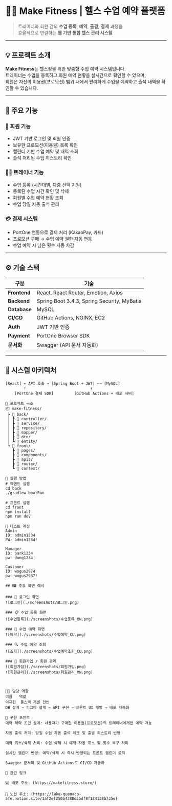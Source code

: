 # 🏋️‍♂️ Make Fitness | 헬스 수업 예약 플랫폼

> 트레이너와 회원 간의 **수업 등록**, **예약**, **출결**, **결제** 과정을  
> 효율적으로 연결하는 **웹 기반 통합 헬스 관리 시스템**

---

## 💡 프로젝트 소개

**Make Fitness**는 헬스장을 위한 맞춤형 수업 예약 시스템입니다.  
트레이너는 수업을 등록하고 회원 예약 현황을 실시간으로 확인할 수 있으며,  
회원은 자신의 이용권(프로모션) 범위 내에서 편리하게 수업을 예약하고 출석 내역을 확인할 수 있습니다.

---

## 🎯 주요 기능

### 👥 회원 기능
- JWT 기반 로그인 및 회원 인증
- 보유한 프로모션(이용권) 목록 확인
- 캘린더 기반 수업 예약 및 내역 조회
- 출석 처리된 수업 히스토리 확인

### 🏋️‍♂️ 트레이너 기능
- 수업 등록 (시간대별, 다중 선택 지원)
- 등록된 수업 시간 확인 및 삭제
- 회원별 수업 예약 현황 조회
- 수업 당일 자동 출석 관리

### 💳 결제 시스템
- PortOne 연동으로 결제 처리 (KakaoPay, 카드)
- 프로모션 구매 → 수업 예약 권한 자동 연동
- 수업 예약 시 남은 횟수 자동 차감

---

## ⚙️ 기술 스택

| 구분 | 기술 |
|------|------|
| **Frontend** | React, React Router, Emotion, Axios |
| **Backend** | Spring Boot 3.4.3, Spring Security, MyBatis |
| **Database** | MySQL |
| **CI/CD** | GitHub Actions, NGINX, EC2 |
| **Auth** | JWT 기반 인증 |
| **Payment** | PortOne Browser SDK |
| **문서화** | Swagger (API 문서 자동화) |

---

## 🧱 시스템 아키텍처

```plaintext
[React] ← API 호출 → [Spring Boot + JWT] ←→ [MySQL]
        ↑                            ↓
    [PortOne 결제 SDK]         [GitHub Actions + 배포 서버]

📂 프로젝트 구조
📦 make-fitness/
 ┣ 📁 back/
 ┃ ┣ 📁 controller/
 ┃ ┣ 📁 service/
 ┃ ┣ 📁 repository/
 ┃ ┣ 📁 mapper/
 ┃ ┣ 📁 dto/
 ┃ ┗ 📁 entity/
 ┗ 📁 front/
   ┣ 📁 pages/
   ┣ 📁 components/
   ┣ 📁 apis/
   ┣ 📁 router/
   ┗ 📁 context/

🚀 실행 방법
# 백엔드 실행
cd back
./gradlew bootRun

# 프론트 실행
cd front
npm install
npm run dev

🧪 테스트 계정
Admin
ID: admin1234
PW: admin1234!

Manager
ID: park1234
pw: dong1234!

Customer
ID: wogus2974
pw: wogus2987!

## 🖼️ 주요 화면 예시

### 🔐 로그인 화면
![로그인](./screenshots/로그인.png)

### 📋 수업 등록 화면
![수업등록](./screenshots/수업등록_MN.png)

### 📅 수업 예약 화면
![예약](./screenshots/수업예약_CU.png)

### 🔍 수업 예약 조회
![조회](./screenshots/수업예약조회_CU.png)

### 👤 회원가입 / 회원 관리
![회원가입](./screenshots/회원가입.png)
![회원관리](./screenshots/회원관리_MN.png)



👨‍💻 담당 역할
이름	 역할
이재현	 풀스택 개발 전반
DB 설계 → 피그마 설계 → API 구현 → 프론트 UI 개발 → 배포 자동화

🧠 구현 포인트
예약 제약 조건 설계: 사용자가 구매한 이용권(프로모션)의 트레이너에게만 예약 가능

자동 출석 처리: 당일 수업 자동 출석 체크 및 출결 히스토리 반영

예약 취소/삭제 처리: 수업 삭제 시 예약 자동 취소 및 횟수 복구 처리

실시간 캘린더 반영: 예약/삭제 시 즉시 반영되는 프론트 캘린더 로직

Swagger 문서화 및 GitHub Actions로 CI/CD 자동화

🔗 관련 링크

💻 배포 주소: (https://makefitness.store/)

🧾 노션 주소: (https://lake-guanaco-5fe.notion.site/1af2ef25054380d5bdf8f184138b735e)




